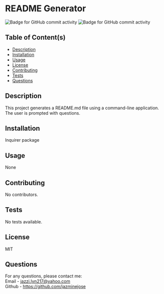 # README Generator
  ![Badge for GitHub commit activity](https://img.shields.io/github/commit-activity/w/jazminejose/GoodREADME?style=for-the-badge)
  ![Badge for GitHub commit activity](https://img.shields.io/npm/l/MIT?color=yellow&style=for-the-badge)

## Table of Content(s)

- [Description](#description)
- [Installation](#installation)
- [Usage](#usage)
- [License](#license)
- [Contributing](#contributing)
- [Tests](#tests)
- [Questions](#questions)

## Description
This project generates a README.md file using a command-line application. The user is prompted with questions.

## Installation
Inquirer package

## Usage
None

## Contributing
No contributors.

## Tests
No tests available.

## License
MIT

## Questions
For any questions, please contact me:<br>
Email - jazzi.lyn217@yahoo.com<br>
Github - https://github.com/jazminejose<br>


